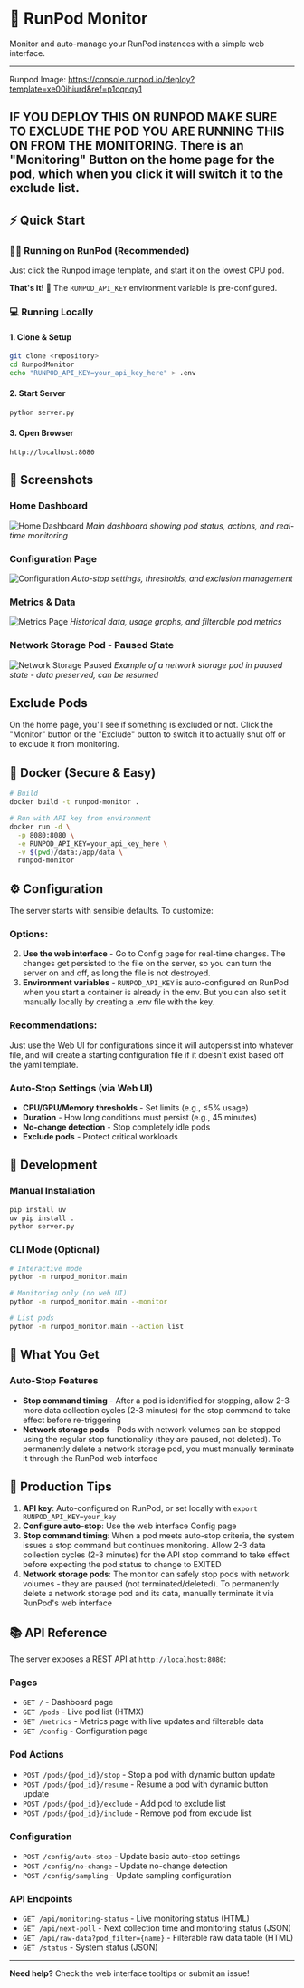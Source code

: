 # 🚀 RunPod Monitor

Monitor and auto-manage your RunPod instances with a simple web interface.

----
Runpod Image:
https://console.runpod.io/deploy?template=xe00ihiurd&ref=p1oqnqy1

**IF YOU DEPLOY THIS ON RUNPOD** MAKE SURE TO EXCLUDE THE POD YOU ARE RUNNING THIS ON FROM THE MONITORING. There is an "Monitoring" Button on the home page for the pod, which when you click it will switch it to the exclude list.
----

## ⚡ Quick Start

### 🏃‍♂️ Running on RunPod (Recommended)
Just click the Runpod image template, and start it on the lowest CPU pod.

**That's it!** 🎉 The `RUNPOD_API_KEY` environment variable is pre-configured.

### 💻 Running Locally

#### 1. Clone & Setup
```bash
git clone <repository>
cd RunpodMonitor
echo "RUNPOD_API_KEY=your_api_key_here" > .env
```

#### 2. Start Server
```bash
python server.py
```

#### 3. Open Browser
```
http://localhost:8080
```

## 📸 Screenshots

### Home Dashboard
![Home Dashboard](./Home.png)
*Main dashboard showing pod status, actions, and real-time monitoring*

### Configuration Page  
![Configuration](./Configuration.png)
*Auto-stop settings, thresholds, and exclusion management*

### Metrics & Data
![Metrics Page](./Metrics.png)
*Historical data, usage graphs, and filterable pod metrics*

### Network Storage Pod - Paused State
![Network Storage Paused](./ex_paused_state_with_network_storage.png)
*Example of a network storage pod in paused state - data preserved, can be resumed*

## Exclude Pods
On the home page, you'll see if something is excluded or not. Click the "Monitor" button or the "Exclude" button to switch it to actually shut off or to exclude it from monitoring.

## 🐳 Docker (Secure & Easy)

```bash
# Build
docker build -t runpod-monitor .

# Run with API key from environment
docker run -d \
  -p 8080:8080 \
  -e RUNPOD_API_KEY=your_api_key_here \
  -v $(pwd)/data:/app/data \
  runpod-monitor
```
## ⚙️ Configuration

The server starts with sensible defaults. To customize:

### Options:
2. **Use the web interface** - Go to Config page for real-time changes. The changes get persisted to the file on the server, so you can turn the server on and off, as long the file is not destroyed.
3. **Environment variables** - `RUNPOD_API_KEY` is auto-configured on RunPod when you start a container is already in the env. But you can also set it manually locally by creating a .env file with the key.

### Recommendations:
Just use the Web UI for configurations since it will autopersist into whatever file, and will create a starting configuration file if it doesn't exist based off the yaml template.

### Auto-Stop Settings (via Web UI)
- **CPU/GPU/Memory thresholds** - Set limits (e.g., ≤5% usage)
- **Duration** - How long conditions must persist (e.g., 45 minutes)
- **No-change detection** - Stop completely idle pods
- **Exclude pods** - Protect critical workloads

## 🔧 Development

### Manual Installation
```bash
pip install uv
uv pip install .
python server.py
```

### CLI Mode (Optional)
```bash
# Interactive mode
python -m runpod_monitor.main

# Monitoring only (no web UI)
python -m runpod_monitor.main --monitor

# List pods
python -m runpod_monitor.main --action list
```

## 🌟 What You Get

### Auto-Stop Features
- **Stop command timing** - After a pod is identified for stopping, allow 2-3 more data collection cycles (2-3 minutes) for the stop command to take effect before re-triggering
- **Network storage pods** - Pods with network volumes can be stopped using the regular stop functionality (they are paused, not deleted). To permanently delete a network storage pod, you must manually terminate it through the RunPod web interface

## 🚀 Production Tips

1. **API key**: Auto-configured on RunPod, or set locally with `export RUNPOD_API_KEY=your_key`
2. **Configure auto-stop**: Use the web interface Config page
6. **Stop command timing**: When a pod meets auto-stop criteria, the system issues a stop command but continues monitoring. Allow 2-3 data collection cycles (2-3 minutes) for the API stop command to take effect before expecting the pod status to change to EXITED
7. **Network storage pods**: The monitor can safely stop pods with network volumes - they are paused (not terminated/deleted). To permanently delete a network storage pod and its data, manually terminate it via RunPod's web interface

## 📚 API Reference

The server exposes a REST API at `http://localhost:8080`:

### Pages
- `GET /` - Dashboard page
- `GET /pods` - Live pod list (HTMX)
- `GET /metrics` - Metrics page with live updates and filterable data
- `GET /config` - Configuration page

### Pod Actions
- `POST /pods/{pod_id}/stop` - Stop a pod with dynamic button update
- `POST /pods/{pod_id}/resume` - Resume a pod with dynamic button update
- `POST /pods/{pod_id}/exclude` - Add pod to exclude list
- `POST /pods/{pod_id}/include` - Remove pod from exclude list

### Configuration
- `POST /config/auto-stop` - Update basic auto-stop settings
- `POST /config/no-change` - Update no-change detection
- `POST /config/sampling` - Update sampling configuration

### API Endpoints
- `GET /api/monitoring-status` - Live monitoring status (HTML)
- `GET /api/next-poll` - Next collection time and monitoring status (JSON)
- `GET /api/raw-data?pod_filter={name}` - Filterable raw data table (HTML)
- `GET /status` - System status (JSON)

---

**Need help?** Check the web interface tooltips or submit an issue!
